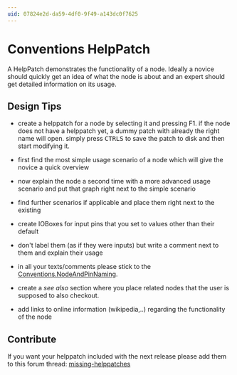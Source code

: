 ```yaml
---
uid: 07824e2d-da59-4df0-9f49-a143dc0f7625
---
```


# Conventions HelpPatch
A HelpPatch demonstrates the functionality of a node. Ideally a novice should quickly get an idea of what the node is about and an expert should get detailed information on its usage.   

## Design Tips

* create a helppatch for a node by selecting it and pressing F1. if the node does not have a helppatch yet, a dummy patch with already the right name will open. simply press <span class="keyseq"><kbd>CTRL</kbd><kbd>S</kbd></span> to save the patch to disk and then start modifying it.  

* first find the most simple usage scenario of a node which will give the novice a quick overview  
* now explain the node a second time with a more advanced usage scenario and put that graph right next to the simple scenario  
* find further scenarios if applicable and place them right next to the existing  

* create IOBoxes for input pins that you set to values other than their default  
* don't label them (as if they were inputs) but write a comment next to them and explain their usage  

* in all your texts/comments please stick to the [Conventions.NodeAndPinNaming](xref:db8592a2-03c3-4e8c-a540-d11df5e83078).  
* create a *see also* section where you place related nodes that the user is supposed to also checkout.   
* add links to online information (wikipedia,..) regarding the functionality of the node  

## Contribute
If you want your helppatch included with the next release please add them to this forum thread: <a href="https://discourse.vvvv.org/t/missing-helppatches" class="extURL forum" target="_blank">missing-helppatches</a>